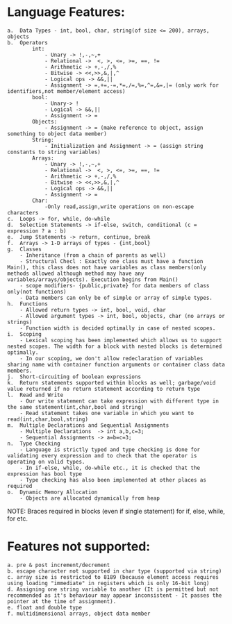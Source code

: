# Language Features:
    a.  Data Types - int, bool, char, string(of size <= 200), arrays, objects
    b.  Operators
            int:
                - Unary -> !,-,~,+
                - Relational ->  <, >, <=, >=, ==, !=
                - Arithmetic -> +,-,/,%
                - Bitwise -> <<,>>,&,|,^
                - Logical ops -> &&,||
                - Assignment -> =,+=,-=,*=,/=,%=,^=,&=,|= (only work for identifiers,not member/element access)
            bool:
                - Unary-> !
                - Logical -> &&,||
                - Assignment -> =
            Objects:
                - Assignment -> = (make reference to object, assign something to object data member)
            String:
                - Initialization and Assignment -> = (assign string constants to string variables)
            Arrays:
                - Unary -> !,-,~,+
                - Relational ->  <, >, <=, >=, ==, !=
                - Arithmetic -> +,-,/,%
                - Bitwise -> <<,>>,&,|,^
                - Logical ops -> &&,||
                - Assignment -> =
            Char:
                -Only read,assign,write operations on non-escape characters
    c.  Loops -> for, while, do-while
    d.  Selection Statements -> if-else, switch, conditional (c = expression ? a : b)
    e.  Jump Statements -> return, continue, break
    f.  Arrays -> 1-D arrays of types - {int,bool}
    g.  Classes
        - Inheritance (from a chain of parents as well)
        - Structural Checl : Exactly one class must have a function Main(), this class does not have variables as class members(only methods allowed although method may have any variables/arrays/objects). Execution begins from Main()
        - scope modifiers- {public,private} for data members of class only(not functions)
        - Data members can only be of simple or array of simple types.
    h.  Functions
        - Allowed return types -> int, bool, void, char
        - Allowed argument types -> int, bool, objects, char (no arrays or strings)
        - Function width is decided optimally in case of nested scopes.
    i.  Scoping
        - Lexical scoping has been implemented which allows us to support nested scopes. The width for a block with nested blocks is determined optimally.
        - In our scoping, we don't allow redeclaration of variables sharing name with container function arguments or container class data members.
    j.  Short-circuiting of boolean expressions
    k.  Return statements supported within blocks as well; garbage/void value returned if no return statement according to return type
    l.  Read and Write
        - Our write statement can take expression with different type in the same statement(int,char,bool and string)
        - Read statement takes one variable in which you want to read(int,char,bool,string)
    m.  Multiple Declarations and Sequential Assignments
        - Multiple Declarations  -> int a,b,c=3;
        - Sequential Assignments -> a=b=c=3;
    n.  Type Checking
        - Language is strictly typed and type checking is done for validating every expression and to check that the operator is operating on valid types.
        - In if-else, while, do-while etc., it is checked that the expression has bool type
        - Type checking has also been implemented at other places as required
    o.  Dynamic Memory Allocation
        - Objects are allocated dynamically from heap

NOTE:
Braces required in blocks (even if single statement) for if, else, while, for etc.

# Features not supported:
    a. pre & post increment/decrement
    b. escape character not supported in char type (supported via string)
    c. array size is restricted to 8189 (because element access requires using loading "immediate" in registers which is only 16-bit long)
    d. Assigning one string variable to another (It is permitted but not recommended as it's behaviour may appear inconsistent - It passes the pointer at the time of assignment).
    e. float and double type
    f. multidimensional arrays, object data member
